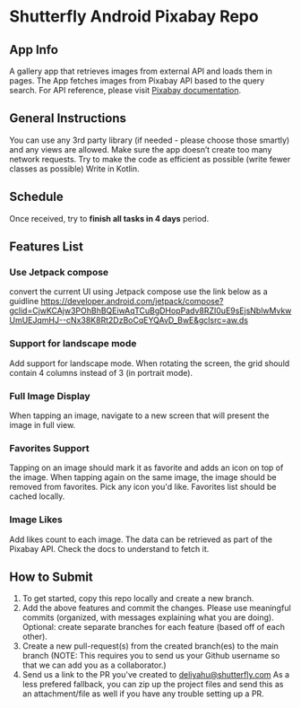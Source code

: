 # Shutterfly Android Pixabay Repo

## App Info

A gallery app that retrieves images from external API and loads them in pages.
The App fetches images from Pixabay API based to the query search.
For API reference, please visit [Pixabay documentation](https://pixabay.com/api/docs/).

## General Instructions

You can use any 3rd party library (if needed - please choose those smartly) and any views are allowed.
Make sure the app doesn’t create too many network requests.
Try to make the code as efficient as possible (write fewer classes as possible)
Write in Kotlin.

## Schedule

Once received, try to **finish all tasks in 4 days** period.

## Features List

### Use Jetpack compose
convert the current UI using Jetpack compose use the link below as a guidline 
https://developer.android.com/jetpack/compose?gclid=CjwKCAjw3POhBhBQEiwAqTCuBgDHopPadv8RZI0uE9sEjsNblwMvkwUmUEJqmHJ--cNx38K8Rt2DzBoCqEYQAvD_BwE&gclsrc=aw.ds

### Support for landscape mode

Add support for landscape mode.
When rotating the screen, the grid should contain 4 columns instead of 3 (in portrait mode).

### Full Image Display

When tapping an image, navigate to a new screen that will present the image in full view.

### Favorites Support

Tapping on an image should mark it as favorite and adds an icon on top of the image. When tapping again on the same image, the image should be removed from favorites.
Pick any icon you'd like.
Favorites list should be cached locally.

### Image Likes

Add likes count to each image. The data can be retrieved as part of the Pixabay API.
Check the docs to understand to fetch it.

## How to Submit

1. To get started, copy this repo locally and create a new branch.
2. Add the above features and commit the changes.  Please use meaningful commits (organized, with messages explaining what you are doing).  Optional: create separate branches for each feature (based off of each other).
3. Create a new pull-request(s) from the created branch(es) to the main branch (NOTE: This requires you to send us your Github username so that we can add you as a collaborator.)
4. Send us a link to the PR you've created to <deliyahu@shutterfly.com>  As a less prefered fallback, you can zip up the project files and send this as an attachment/file as well if you have any trouble setting up a PR.

